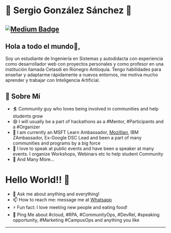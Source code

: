 # 👋 Sergio González Sánchez 👋
[![Medium Badge](https://img.shields.io/badge/-@SoyChechoGonzalez-03a57a?style=flat-square&labelColor=000&logo=Medium&link=https://medium.com/@sakshamtaneja/)](https://www.instagram.com/soychechogonzalez/)
---

## Hola a todo el mundo👋,           
Soy un estudiante de Ingeniería en Sistemas y autodidacta con experiencia como desarrollador web con proyectos personales y como profesor en una institución llamada Cetasdi en Rionegro Antioquia. Tengo habilidades para enseñar y adaptarme rápidamente a nuevos entornos, me motiva mucho aprender y trabajar con Inteligencia Artificial.



## 🧐 Sobre Mí
- 🏄‍ Community guy who loves being involved in communities and help students grow
- 😄 I will usually be a part of hackathons as a #Mentor, #Participants and a #Organizer
- 🔭 I am currently an MSFT Learn Ambassador, [Mozillian](https://mozillians.org/en-US/u/tanejasaksham/), IBM ZAmbassador, Ex-Google DSC Lead and been a part of many communities and programs by a big force
- 🌱 I love to speak at public events and have been a speaker at many events. I organize Workshops, Webinars etc to help student Community
- 👯 And Many More...

# Hello World!! 🤔
- 💬 Ask me about anything and everything! 
- 📫 How to reach me: message me at [Whatsapp](https://wa.me/919829599750)
- ⚡ Fun fact: I love meeting new people and eating food! 
- 💬 Ping Me about #cloud, #RPA, #CommunityOps, #DevRel, #speaking opportunity, #Marketing #CampusOps and anything you like
---
